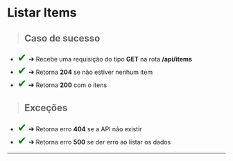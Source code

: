 
# Listar  Items

> ## Caso de sucesso

- <span style='font-size:25px; color: green;'>&#10004;</span>
  <span style='font-size:16px;'>&#10140;</span> Recebe uma requisição do tipo **GET** na rota **/api/items**
- <span style='font-size:25px; color: green;'>&#10004;</span>
  <span style='font-size:16px;'>&#10140;</span> Retorna **204** se não estiver nenhum item
- <span style='font-size:25px; color: green;'>&#10004;</span>
  <span style='font-size:16px;'>&#10140;</span> Retorna **200** com o itens

> ## Exceções

- <span style='font-size:25px; color: green;'>&#10004;</span>
  <span style='font-size:16px;'>&#10140;</span> Retorna erro **404** se a API não existir
- <span style='font-size:25px; color: green;'>&#10004;</span>  <span style='font-size:16px;'>&#10140;</span> Retorna erro **500** se der erro ao listar os dados

-----------------------------------------------------------------------------------------------